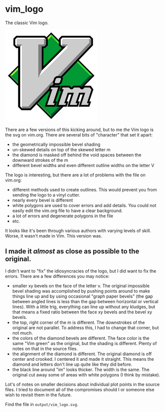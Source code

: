 # vim_logo

The classic Vim logo.

<picture>
  <img alt="Vim logo" src="output/vim_logo.png">
</picture>

There are a few versions of this kicking around, but to me *the* Vim logo is the svg on vim.org. There are several bits of "character" that set it apart:

* the geometrically impossible bevel shading
* un-skewed details on top of the skewed letter m
* the diamond is masked off behind the void spaces between the downward strokes of the m
* different bevel widths and even different outline widths on the letter V

The logo is interesting, but there are a lot of problems with the file on vim.org:

* different methods used to create outlines. This would prevent you from sending the logo to a vinyl cutter.
* nearly every bevel is different
* white polygons are used to cover errors and add details. You could not easily edit the vim.org file to have a clear background.
* a lot of errors and degenerate polygons in the file
* etc.

It looks like it's been through various authors with varying levels of skill. Worse, it wasn't made in Vim. This version was.

## I made it *almost* as close as possible to the original.

I didn't want to "fix" the idiosyncracies of the logo, but I did want to fix the errors. There are a few differences you may notice:

* smaller xy bevels on the face of the letter v. The original impossible bevel shading was accomplished by pushing points around to make things line up and by using occasional "graph paper bevels" (the gap between angled lines is less than the gap between horizontal or vertical lines). With a little trig, everything can line up without any kludges, but that means a fixed ratio between the face xy bevels and the bevel xy bevels.
* the top, right corner of the m is different. The downstrokes of the original are not parallel. To address this, I had to change that corner, but not much.
* the colors of the diamond bevels are different. The face color is the same "Vim green" as the original, but the shading is different. Plenty of notes on that in the source files.
* the alignment of the diamond is different. The original diamond is off center and crooked. I centered it and made it straight. This means the diamond and letters don't line up quite like they did before.
* the black line around "im" looks thicker. The width is the same. The original cut away some of areas with white polygons (I think by mistake).

Lot's of notes on smaller decisions about individual plot points in the source files. I tried to document all of the compromises should I or someone else wish to revisit them in the future.

Find the file in `output/vim_logo.svg`.
